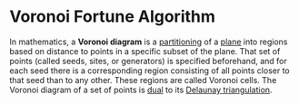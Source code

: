 # Voronoi Fortune Algorithm

 In mathematics, a <b>Voronoi diagram</b> is a <a href="https://en.wikipedia.org/wiki/Partition_of_a_set">partitioning</a> of a <a href="https://en.wikipedia.org/wiki/Plane_(geometry)">plane</a> into regions based on distance to points in a specific subset of the plane. That set of points (called seeds, sites, or generators) is specified beforehand, and for each seed there is a corresponding region consisting of all points closer to that seed than to any other. These regions are called Voronoi cells. The Voronoi diagram of a set of points is <a href="https://en.wikipedia.org/wiki/Duality_(mathematics)">dual</a> to its <a href="https://en.wikipedia.org/wiki/Delaunay_triangulation">Delaunay triangulation</a>.
